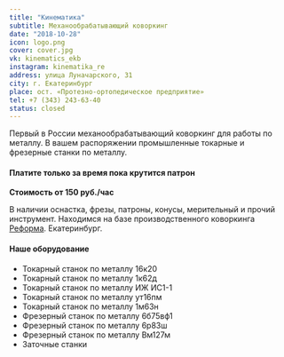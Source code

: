 ```yaml
---
title: "Кинематика"
subtitle: Механообрабатывающий коворкинг
date: "2018-10-28"
icon: logo.png
cover: cover.jpg
vk: kinematics_ekb
instagram: kinematika_re
address: улица Луначарского, 31
city: г. Екатеринбург
place: ост. «Протезно-ортопедическое предприятие»
tel: +7 (343) 243-63-40
status: closed
---
```


Первый в России механообрабатывающий коворкинг для работы по металлу. В вашем распоряжении промышленные токарные и фрезерные станки по металлу.

#### Платите только за время пока крутится патрон

**Стоимость от 150 руб./час**

В наличии оснастка, фрезы, патроны, конусы, мерительный и прочий инструмент. Находимся на базе производственного коворкинга [Реформа](/workshop/archive/reforma/). Екатеринбург.

#### Наше оборудование

- Токарный станок по металлу 16к20
- Токарный станок по металлу 1к62д
- Токарный станок по металлу ИЖ ИС1-1
- Токарный станок по металлу ут16пм
- Токарный станок по металлу 1м63н
- Фрезерный станок по металлу 6б75вф1
- Фрезерный станок по металлу 6р83ш
- Фрезерный станок по металлу Вм127м
- Заточные станки
